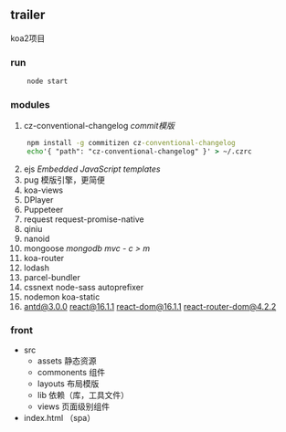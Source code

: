 ## trailer
koa2项目

### run
``` cmd
    node start
```

### modules
1. cz-conventional-changelog  _commit模版_
``` cmd
    npm install -g commitizen cz-conventional-changelog
    echo'{ "path": "cz-conventional-changelog" }' > ~/.czrc
```
2. ejs  _Embedded JavaScript templates_
3. pug 模版引擎，更简便
4. koa-views
5. DPlayer
6. Puppeteer
7. request request-promise-native
8. qiniu
9. nanoid
10. mongoose  _mongodb   mvc - c > m_
11. koa-router
12. lodash
13. parcel-bundler
14. cssnext node-sass autoprefixer
15. nodemon koa-static
16. antd@3.0.0 react@16.1.1 react-dom@16.1.1 react-router-dom@4.2.2

### front
* src
    - assets 静态资源
    - commonents 组件
    - layouts 布局模版
    - lib 依赖（库，工具文件）
    - views 页面级别组件
* index.html （spa）
